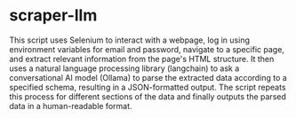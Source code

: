 # scraper-llm

This script uses Selenium to interact with a webpage, log in using environment variables for email and password, navigate to a specific page, and extract relevant information from the page's HTML structure. It then uses a natural language processing library (langchain) to ask a conversational AI model (Ollama) to parse the extracted data according to a specified schema, resulting in a JSON-formatted output. The script repeats this process for different sections of the data and finally outputs the parsed data in a human-readable format.
